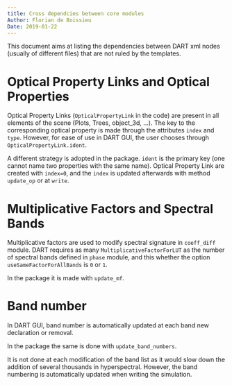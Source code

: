 ```yaml
---
title: Cross dependcies between core modules
Author: Florian de Boissieu
Date: 2019-01-22
---
```



This document aims at listing the dependencies between DART xml nodes (usually of different files) that are not ruled by the templates.

# Optical Property Links and Optical Properties
Optical Property Links (`OpticalPropertyLink` in the code) are present in all elements of the scene (Plots, Trees, object_3d, ...). 
The key to the corresponding optical property is made through the attributes `index` and `type`.
However, for ease of use in DART GUI, the user chooses through `OpticalPropertyLink.ident`. 

A different strategy is adopted in the package. `ident` is the primary key (one cannot name two properties with the same name). 
Optical Property Link are created with `index=0`, and the `index` is updated afterwards with method `update_op` or at `write`.

# Multiplicative Factors and Spectral Bands
Multiplicative factors are used to modify spectral signature in `coeff_diff` module. 
DART requires as many `MultiplicativeFactorForLUT` as the number of spectral bands defined in `phase` module,
and this whether the option `useSameFactorForAllBands` is `0` or `1`.

In the package it is made with `update_mf`.

# Band number
In DART GUI, band number is automatically updated at each band new declaration or removal.

In the package the same is done with `update_band_numbers`.

It is not done at each modification of the band list as it would slow down the addition of several thousands in hyperspectral.
However, the band numbering is automatically updated when writing the simulation.